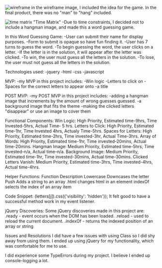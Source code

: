 ![wireframe](https://git.generalassemb.ly/jkarlin929/PROJECT-1-PROMPT/blob/master/project1wireframe.JPG "Wireframe")
in the wireframe image, I included the idea for the game.
In the final product, there was no "man" to "hang" included.

![time matrix](https://git.generalassemb.ly/jkarlin929/PROJECT-1-PROMPT/blob/master/timematrix.JPG) "Time Matrix"
-Due to time constraints, I decided not to include a hangman image, and made this a word guessing game.

In this Word Guessing Game:
-User can submit their name for display purposes.
-Form to submit is opaque so have fun finding it.
-User has 7 turns to guess the word.
-To begin guessing the word, the user clicks on a letter.
-If the letter is in the solution, it will appear after the letter was clicked.
-To win, the user must guess all the letters in the solution.
-To lose, the user must not guess all the letters in the solution.

Technologies used:
-jquery
-html
-css
-javascript

MVP:
-my MVP in this project includes:
    -Win logic
    -Letters to click on
    -Spaces for the correct letters to appear onto
    -a title

POST MVP:
-my POST MVP in this project includes:
    -adding a hangman image that increments by the amount of wrong guesses guessed.
    -a background image that fits the theme
    -making the clicked letters "disappear" or use an image to cover them

Functional Components:
Win Logic: High Priority, Estimated time-9hrs, Time Invested-5hrs, Actual Time- 5 hrs.
Letters to Click: High Priority, Estimated time-1hr, Time Invested 4hrs, Actualy Time-5hrs.
Spaces for Letters: High Priority, Estimated time-2hrs, Time invested-3hr, Actual Time-3hrs.
Array of Words: High Priority, Estimated time-1hr, Time invested-20mins, Actual time-20mins.
Hangman Image: Medium Priority, Estimated time-5hrs, Time invested-n/a, Actual time-n/a.
Background Image: Medium Priority, Estimated time-1hr, Time invested-30mins, Actual time-30mins.
Clicked Letters Vanish: Medium Priority, Estimated time-3hrs, Time invested-4hrs, Actual time-4hrs.

Helper Functions:
Function                    Description
Lowercase                   Downcases the letter
Push                        Adds a string to an array
.html                       changes html in an element
indexOf                     selects the index of an array item

Code Snippet:
$($letters[j]).css({'visibility': 'hidden'});
It felt good to have a successful method work
in my event listener. 

jQuery Discoveries:
Some jQuery discoveries made in this project are:
.ready - event occurs when the DOM has been loaded.
.reload - used to reload the current document.
.indexOf - returns the indexed position of an array or string

Issues and Resolutions
I did have a few issues with using Class so I did shy away from using them.
I ended up using jQuery for my functionality, which was comfortable for me to use.

I did experience some TypeErrors during my project.
I believe I ended up console-logging a lot.